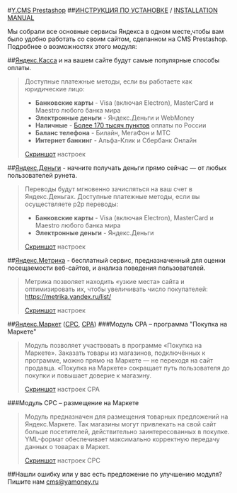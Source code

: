 #[Y.CMS Prestashop](https://github.com/yandex-money/yandex-money-cms-prestashop/raw/master/yamodule.zip) 
##[ИНСТРУКЦИЯ ПО УСТАНОВКЕ](https://github.com/yandex-money/yandex-money-cms-prestashop/blob/master/HOWTO-INSTALL.md) /  [INSTALLATION MANUAL](https://github.com/yandex-money/yandex-money-cms-prestashop/blob/master/HOWTO-INSTALL.md)

Мы собрали все основные сервисы Яндекса в одном месте,чтобы вам было удобно работать со своим сайтом, сделанном на CMS Prestashop. Подробнее о возможностях этого модуля:

##[Яндекс.Касса](http://kassa.yandex.ru/) и на вашем сайте будут самые популярные способы оплаты.
> Доступные платежные методы, если вы работаете как юридические лицо:
>* **Банковские карты** -  Visa (включая Electron), MasterCard и Maestro любого банка мира
>* **Электронные деньги** - Яндекс.Деньги и WebMoney
>* **Наличные** - [Более 170 тысяч пунктов](https://money.yandex.ru/pay/doc.xml?id=526209) оплаты по России
>* **Баланс телефона** - Билайн, МегаФон и МТС
>* **Интернет банкинг** - Альфа-Клик и Сбербанк Онлайн
>
>[Скриншот](https://raw.githubusercontent.com/yandex-money/yandex-money-cms-prestashop/master/img/1.jpg) настроек

##[Яндекс.Деньги](https://money.yandex.ru/) - начните получать деньги прямо сейчас — от любых пользователей рунета.
> Переводы будут мгновенно зачисляться на ваш счет в Яндекс.Деньгах.
> Доступные платежные методы, если вы осуществляете p2p переводы:
>* **Банковские карты** -  Visa (включая Electron), MasterCard и Maestro любого банка мира
>* **Электронные деньги** - Яндекс.Деньги
>
> [Скриншот](https://raw.githubusercontent.com/yandex-money/yandex-money-cms-prestashop/master/img/2.jpg) настроек

##[Яндекс.Метрика](https://metrika.yandex.ru/) - бесплатный сервис, предназначенный для оценки посещаемости веб-сайтов, и анализа поведения пользователей.
> Метрика позволяет находить «узкие места» сайта и оптимизировать их, чтобы увеличивать число покупателей: https://metrika.yandex.ru/list/
>
> [Скриншот](https://raw.githubusercontent.com/yandex-money/yandex-money-cms-prestashop/master/img/3.jpg) настроек

##[Яндекс.Маркет](http://market.yandex.ru/) ([CPC](http://welcome.advertising.yandex.ru/market/), [CPA](http://help.yandex.ru/partnermarket/purchase/about.xml)) 
###Модуль CPA – программа "Покупка на Маркете"
> Модуль позволяет участвовать в программе «Покупка на Маркете». Заказать товары из магазинов, подключённых к программе, можно прямо на Маркете — не переходя на сайт продавца. «Покупка на Маркете» сокращает путь пользователя до покупки и повышает доверие к магазину. 
> 
> [Скриншот](https://raw.githubusercontent.com/yandex-money/yandex-money-cms-prestashop/master/img/4.jpg) настроек CPA


###Модуль СРС – размещение на Маркете 
> Модуль предназначен для размещения товарных предложений на Яндекс.Маркете. Так магазины могут привлекать на свой сайт больше посетителей, действительно заинтересованных в покупке. YML-формат обеспечивает максимально корректную передачу данных о товарах в Маркет.
> 
> [Скриншот](https://raw.githubusercontent.com/yandex-money/yandex-money-cms-prestashop/master/img/5.jpg) настроек CPC


##Нашли ошибку или у вас есть предложение по улучшению модуля?
Пишите нам cms@yamoney.ru
